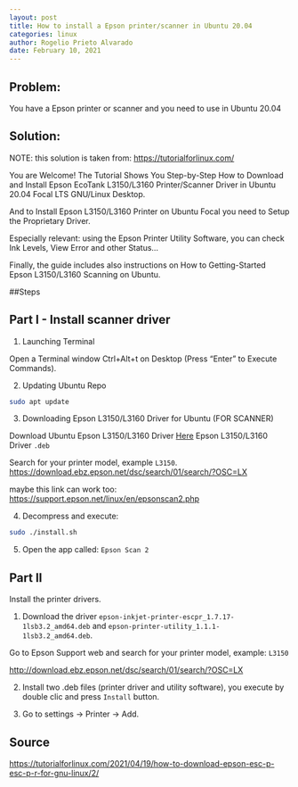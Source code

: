 ```yaml
---
layout: post
title: How to install a Epson printer/scanner in Ubuntu 20.04
categories: linux
author: Rogelio Prieto Alvarado
date: February 10, 2021
---
```


## Problem:

You have a Epson printer or scanner and you need to use in Ubuntu 20.04


## Solution:

NOTE: this solution is taken from: <https://tutorialforlinux.com/>


You are Welcome! The Tutorial Shows You Step-by-Step How to Download and Install Epson EcoTank L3150/L3160 Printer/Scanner Driver in Ubuntu 20.04 Focal LTS GNU/Linux Desktop.

And to Install Epson L3150/L3160 Printer on Ubuntu Focal you need to Setup the Proprietary Driver.

Especially relevant: using the Epson Printer Utility Software, you can check Ink Levels, View Error and other Status…

Finally, the guide includes also instructions on How to Getting-Started Epson L3150/L3160 Scanning on Ubuntu.

##Steps

## Part I - Install scanner driver

1. Launching Terminal

Open a Terminal window
Ctrl+Alt+t on Desktop
(Press “Enter” to Execute Commands).

2. Updating Ubuntu Repo
```bash
sudo apt update
```

3. Downloading Epson L3150/L3160 Driver for Ubuntu (FOR SCANNER)

Download Ubuntu Epson L3150/L3160 Driver
[Here](https://download.ebz.epson.net/dsc/search/01/search/?OSC=LX) Epson L3150/L3160 Driver `.deb` 

Search for your printer model, example `L3150`.
<https://download.ebz.epson.net/dsc/search/01/search/?OSC=LX>

maybe this link can work too:
<https://support.epson.net/linux/en/epsonscan2.php>

4. Decompress and execute:
```bash
sudo ./install.sh
```

5. Open the app called: `Epson Scan 2`


## Part II 

Install the printer drivers.
1. Download the driver
`epson-inkjet-printer-escpr_1.7.17-1lsb3.2_amd64.deb` and `epson-printer-utility_1.1.1-1lsb3.2_amd64.deb`.

Go to Epson Support web and search for your printer model, example: `L3150`

<http://download.ebz.epson.net/dsc/search/01/search/?OSC=LX>


2. Install two .deb files (printer driver and utility software), you execute by double clic and press `Install` button.

3. Go to settings -> Printer -> Add.



## Source

<https://tutorialforlinux.com/2021/04/19/how-to-download-epson-esc-p-esc-p-r-for-gnu-linux/2/>
